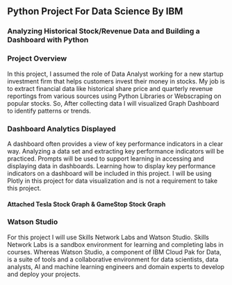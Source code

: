 ## Python Project For Data Science By IBM

### Analyzing Historical Stock/Revenue Data and Building a Dashboard with Python

### Project Overview

In this project, I assumed the role of Data Analyst working for a new startup investment firm that helps customers invest their money in stocks. My job is to extract financial data like historical share price and quarterly revenue reportings from various sources using Python Libraries or Webscraping on popular stocks. So, After collecting data I will visualized Graph Dashboard to identify patterns or trends. 

### Dashboard Analytics Displayed

A dashboard often provides a view of key performance indicators in a clear way. Analyzing a data set and extracting key performance indicators will be practiced. Prompts will be used to support learning in accessing and displaying data in dashboards. Learning how to display key performance indicators on a dashboard will be included in this project. I will be using Plotly in this project for data visualization and is not a requirement to take this project.

#### Attached Tesla Stock Graph & GameStop Stock Graph

### Watson Studio

For this project I will use Skills Network Labs and Watson Studio. Skills Network Labs is a sandbox environment for learning and completing labs in courses. Whereas Watson Studio, a component of IBM Cloud Pak for Data, is a suite of tools and a collaborative environment for data scientists, data analysts, AI and machine learning engineers and domain experts to develop and deploy your projects.
